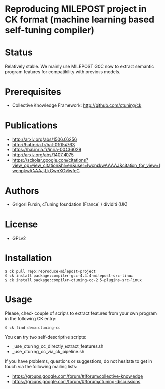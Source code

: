 Reproducing MILEPOST project in CK format (machine learning based self-tuning compiler)
=======================================================================================

Status
======
Relatively stable. We mainly use MILEPOST GCC now to extract 
semantic program features for compatibility with previous models.

Prerequisites
=============
* Collective Knowledge Framework: http://github.com/ctuning/ck

Publications
============
* http://arxiv.org/abs/1506.06256
* http://hal.inria.fr/hal-01054763
* https://hal.inria.fr/inria-00436029
* http://arxiv.org/abs/1407.4075
* https://scholar.google.com/citations?view_op=view_citation&hl=en&user=IwcnpkwAAAAJ&citation_for_view=IwcnpkwAAAAJ:LkGwnXOMwfcC

Authors
=======

* Grigori Fursin, cTuning foundation (France) / dividiti (UK)

License
=======
* GPLv2

Installation
============

```
$ ck pull repo:reproduce-milepost-project
$ ck install package:compiler-gcc-4.4.4-milepost-src-linux
$ ck install package:compiler-ctuning-cc-2.5-plugins-src-linux
```

Usage
=====

Please, check couple of scripts to extract features from your own program
in the following CK entry:
```
$ ck find demo:ctuning-cc
```

You can try two self-descriptive scripts:
* _use_ctuning_cc_directly_extract_features.sh
* _use_ctuning_cc_via_ck_pipeline.sh

If you have problems, questions or suggestions, do not hesitate to get in touch
via the following mailing lists:
* https://groups.google.com/forum/#!forum/collective-knowledge
* https://groups.google.com/forum/#!forum/ctuning-discussions
